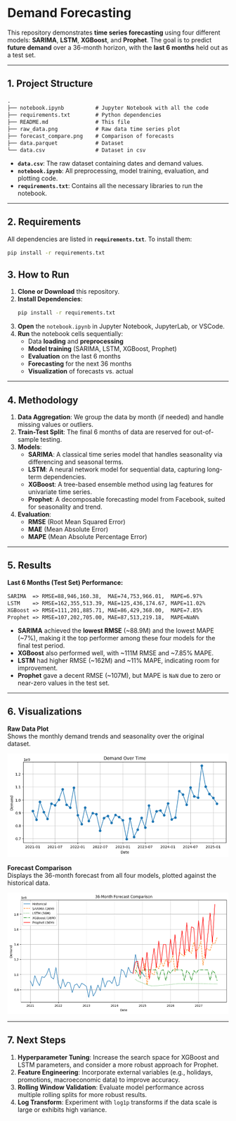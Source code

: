 # Demand Forecasting

This repository demonstrates **time series forecasting** using four different models: **SARIMA**, **LSTM**, **XGBoost**, and **Prophet**. The goal is to predict **future demand** over a 36-month horizon, with the **last 6 months** held out as a test set.

---

## 1. Project Structure

```
.
├── notebook.ipynb          # Jupyter Notebook with all the code
├── requirements.txt        # Python dependencies
├── README.md               # This file
├── raw_data.png            # Raw data time series plot
├── forecast_compare.png    # Comparison of forecasts
├── data.parquet            # Dataset
└── data.csv                # Dataset in csv
```

- **`data.csv`**: The raw dataset containing dates and demand values.
- **`notebook.ipynb`**: All preprocessing, model training, evaluation, and plotting code.
- **`requirements.txt`**: Contains all the necessary libraries to run the notebook.
---

## 2. Requirements

All dependencies are listed in **`requirements.txt`**. To install them:

```bash
pip install -r requirements.txt
```

## 3. How to Run

1. **Clone or Download** this repository.
2. **Install Dependencies**:
   ```bash
   pip install -r requirements.txt
   ```
3. **Open** the `notebook.ipynb` in Jupyter Notebook, JupyterLab, or VSCode.
4. **Run** the notebook cells sequentially:
   - Data **loading** and **preprocessing**  
   - **Model training** (SARIMA, LSTM, XGBoost, Prophet)  
   - **Evaluation** on the last 6 months  
   - **Forecasting** for the next 36 months  
   - **Visualization** of forecasts vs. actual

---

## 4. Methodology

1. **Data Aggregation**: We group the data by month (if needed) and handle missing values or outliers.  
2. **Train-Test Split**: The final 6 months of data are reserved for out-of-sample testing.  
3. **Models**:
   - **SARIMA**: A classical time series model that handles seasonality via differencing and seasonal terms.  
   - **LSTM**: A neural network model for sequential data, capturing long-term dependencies.  
   - **XGBoost**: A tree-based ensemble method using lag features for univariate time series.  
   - **Prophet**: A decomposable forecasting model from Facebook, suited for seasonality and trend.  
4. **Evaluation**:  
   - **RMSE** (Root Mean Squared Error)  
   - **MAE** (Mean Absolute Error)  
   - **MAPE** (Mean Absolute Percentage Error)  

---

## 5. Results

**Last 6 Months (Test Set) Performance:**

```
SARIMA  => RMSE=88,946,160.38,  MAE=74,753,966.01,  MAPE=6.97%
LSTM    => RMSE=162,355,513.39, MAE=125,436,174.67, MAPE=11.02%
XGBoost => RMSE=111,201,885.71, MAE=86,429,368.00,  MAPE=7.85%
Prophet => RMSE=107,202,705.00, MAE=87,513,219.18,  MAPE=NaN%
```

- **SARIMA** achieved the **lowest RMSE** (~88.9M) and the lowest MAPE (~7%), making it the top performer among these four models for the final test period.  
- **XGBoost** also performed well, with ~111M RMSE and ~7.85% MAPE.  
- **LSTM** had higher RMSE (~162M) and ~11% MAPE, indicating room for improvement.  
- **Prophet** gave a decent RMSE (~107M), but MAPE is `NaN` due to zero or near-zero values in the test set.

---

## 6. Visualizations

**Raw Data Plot**  
Shows the monthly demand trends and seasonality over the original dataset.

![Raw Data](raw_data.png)

**Forecast Comparison**  
Displays the 36-month forecast from all four models, plotted against the historical data.

![Forecast Comparison](forecast_compare.png)

---

## 7. Next Steps

1. **Hyperparameter Tuning**: Increase the search space for XGBoost and LSTM parameters, and consider a more robust approach for Prophet.  
2. **Feature Engineering**: Incorporate external variables (e.g., holidays, promotions, macroeconomic data) to improve accuracy.  
3. **Rolling Window Validation**: Evaluate model performance across multiple rolling splits for more robust results.  
4. **Log Transform**: Experiment with `log1p` transforms if the data scale is large or exhibits high variance.  
